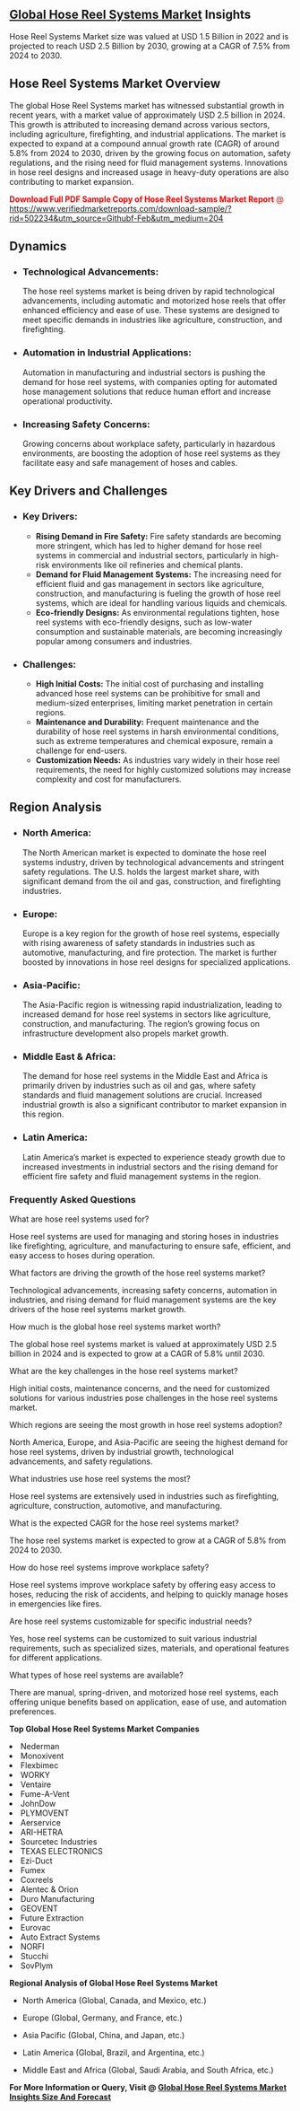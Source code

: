 <h2><a href="https://www.verifiedmarketreports.com/download-sample/?rid=502234&amp;utm_source=Githubf&amp;utm_medium=204" target="_blank">Global Hose Reel Systems Market</a> Insights</h2><p>Hose Reel Systems Market size was valued at USD 1.5 Billion in 2022 and is projected to reach USD 2.5 Billion by 2030, growing at a CAGR of 7.5% from 2024 to 2030.</p><p> <h2>Hose Reel Systems Market Overview</h2> <p>The global Hose Reel Systems market has witnessed substantial growth in recent years, with a market value of approximately USD 2.5 billion in 2024. This growth is attributed to increasing demand across various sectors, including agriculture, firefighting, and industrial applications. The market is expected to expand at a compound annual growth rate (CAGR) of around 5.8% from 2024 to 2030, driven by the growing focus on automation, safety regulations, and the rising need for fluid management systems. Innovations in hose reel designs and increased usage in heavy-duty operations are also contributing to market expansion.</p> <p><p><span class=""><span style="color: #ff0000;"><strong>Download Full PDF Sample Copy of Hose Reel Systems Market Report</strong> @ </span><a href="https://www.verifiedmarketreports.com/download-sample/?rid=502234&amp;utm_source=Githubf-Feb&amp;utm_medium=204" target="_blank">https://www.verifiedmarketreports.com/download-sample/?rid=502234&amp;utm_source=Githubf-Feb&amp;utm_medium=204</a></span></p></p> <h2>Dynamics</h2> <ul> <li><h3>Technological Advancements:</h3> The hose reel systems market is being driven by rapid technological advancements, including automatic and motorized hose reels that offer enhanced efficiency and ease of use. These systems are designed to meet specific demands in industries like agriculture, construction, and firefighting.</li> <li><h3>Automation in Industrial Applications:</h3> Automation in manufacturing and industrial sectors is pushing the demand for hose reel systems, with companies opting for automated hose management solutions that reduce human effort and increase operational productivity.</li> <li><h3>Increasing Safety Concerns:</h3> Growing concerns about workplace safety, particularly in hazardous environments, are boosting the adoption of hose reel systems as they facilitate easy and safe management of hoses and cables.</li> </ul> <h2>Key Drivers and Challenges</h2> <ul> <li><h3>Key Drivers:</h3> <ul> <li><strong>Rising Demand in Fire Safety:</strong> Fire safety standards are becoming more stringent, which has led to higher demand for hose reel systems in commercial and industrial sectors, particularly in high-risk environments like oil refineries and chemical plants.</li> <li><strong>Demand for Fluid Management Systems:</strong> The increasing need for efficient fluid and gas management in sectors like agriculture, construction, and manufacturing is fueling the growth of hose reel systems, which are ideal for handling various liquids and chemicals.</li> <li><strong>Eco-friendly Designs:</strong> As environmental regulations tighten, hose reel systems with eco-friendly designs, such as low-water consumption and sustainable materials, are becoming increasingly popular among consumers and industries.</li> </ul> </li> <li><h3>Challenges:</h3> <ul> <li><strong>High Initial Costs:</strong> The initial cost of purchasing and installing advanced hose reel systems can be prohibitive for small and medium-sized enterprises, limiting market penetration in certain regions.</li> <li><strong>Maintenance and Durability:</strong> Frequent maintenance and the durability of hose reel systems in harsh environmental conditions, such as extreme temperatures and chemical exposure, remain a challenge for end-users.</li> <li><strong>Customization Needs:</strong> As industries vary widely in their hose reel requirements, the need for highly customized solutions may increase complexity and cost for manufacturers.</li> </ul> </li> </ul> <h2>Region Analysis</h2> <ul> <li><h3>North America:</h3> The North American market is expected to dominate the hose reel systems industry, driven by technological advancements and stringent safety regulations. The U.S. holds the largest market share, with significant demand from the oil and gas, construction, and firefighting industries.</li> <li><h3>Europe:</h3> Europe is a key region for the growth of hose reel systems, especially with rising awareness of safety standards in industries such as automotive, manufacturing, and fire protection. The market is further boosted by innovations in hose reel designs for specialized applications.</li> <li><h3>Asia-Pacific:</h3> The Asia-Pacific region is witnessing rapid industrialization, leading to increased demand for hose reel systems in sectors like agriculture, construction, and manufacturing. The region’s growing focus on infrastructure development also propels market growth.</li> <li><h3>Middle East & Africa:</h3> The demand for hose reel systems in the Middle East and Africa is primarily driven by industries such as oil and gas, where safety standards and fluid management solutions are crucial. Increased industrial growth is also a significant contributor to market expansion in this region.</li> <li><h3>Latin America:</h3> Latin America’s market is expected to experience steady growth due to increased investments in industrial sectors and the rising demand for efficient fire safety and fluid management systems in the region.</li> </ul> <h3>Frequently Asked Questions</h3> <p>What are hose reel systems used for?</p> <p>Hose reel systems are used for managing and storing hoses in industries like firefighting, agriculture, and manufacturing to ensure safe, efficient, and easy access to hoses during operation.</p> <p>What factors are driving the growth of the hose reel systems market?</p> <p>Technological advancements, increasing safety concerns, automation in industries, and rising demand for fluid management systems are the key drivers of the hose reel systems market growth.</p> <p>How much is the global hose reel systems market worth?</p> <p>The global hose reel systems market is valued at approximately USD 2.5 billion in 2024 and is expected to grow at a CAGR of 5.8% until 2030.</p> <p>What are the key challenges in the hose reel systems market?</p> <p>High initial costs, maintenance concerns, and the need for customized solutions for various industries pose challenges in the hose reel systems market.</p> <p>Which regions are seeing the most growth in hose reel systems adoption?</p> <p>North America, Europe, and Asia-Pacific are seeing the highest demand for hose reel systems, driven by industrial growth, technological advancements, and safety regulations.</p> <p>What industries use hose reel systems the most?</p> <p>Hose reel systems are extensively used in industries such as firefighting, agriculture, construction, automotive, and manufacturing.</p> <p>What is the expected CAGR for the hose reel systems market?</p> <p>The hose reel systems market is expected to grow at a CAGR of 5.8% from 2024 to 2030.</p> <p>How do hose reel systems improve workplace safety?</p> <p>Hose reel systems improve workplace safety by offering easy access to hoses, reducing the risk of accidents, and helping to quickly manage hoses in emergencies like fires.</p> <p>Are hose reel systems customizable for specific industrial needs?</p> <p>Yes, hose reel systems can be customized to suit various industrial requirements, such as specialized sizes, materials, and operational features for different applications.</p> <p>What types of hose reel systems are available?</p> <p>There are manual, spring-driven, and motorized hose reel systems, each offering unique benefits based on application, ease of use, and automation preferences.</p> </p><p><strong>Top Global Hose Reel Systems Market Companies</strong></p><div data-test-id=""><p><li>Nederman</li><li> Monoxivent</li><li> Flexbimec</li><li> WORKY</li><li> Ventaire</li><li> Fume-A-Vent</li><li> JohnDow</li><li> PLYMOVENT</li><li> Aerservice</li><li> ARI-HETRA</li><li> Sourcetec Industries</li><li> TEXAS ELECTRONICS</li><li> Ezi-Duct</li><li> Fumex</li><li> Coxreels</li><li> Alentec & Orion</li><li> Duro Manufacturing</li><li> GEOVENT</li><li> Future Extraction</li><li> Eurovac</li><li> Auto Extract Systems</li><li> NORFI</li><li> Stucchi</li><li> SovPlym</li></p><div><strong>Regional Analysis of&nbsp;Global Hose Reel Systems Market</strong></div><ul><li dir="ltr"><p dir="ltr">North America&nbsp;(Global, Canada, and Mexico, etc.)</p></li><li dir="ltr"><p dir="ltr">Europe (Global, Germany, and France, etc.)</p></li><li dir="ltr"><p dir="ltr">Asia Pacific&nbsp;(Global, China, and Japan, etc.)</p></li><li dir="ltr"><p dir="ltr">Latin America&nbsp;(Global, Brazil, and Argentina, etc.)</p></li><li dir="ltr">Middle East and Africa&nbsp;(Global, Saudi Arabia, and South Africa, etc.)</li></ul><p><strong>For More Information or Query, Visit @&nbsp;</strong><strong><a href="https://www.verifiedmarketreports.com/product/hose-reel-systems-market/?utm_source=Githubf&amp;utm_medium=204" target="_blank">Global Hose Reel Systems Market Insights Size And Forecast</a></strong></p></div>
